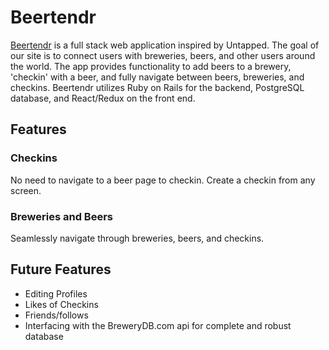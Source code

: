 # Beertendr

[Beertendr][live-link] is a full stack web application inspired by Untapped. The goal of our site is to connect users with breweries, beers, and other users around the world. The app provides functionality to add beers to a brewery, 'checkin' with a beer, and fully navigate between beers, breweries, and checkins. Beertendr utilizes Ruby on Rails for the backend, PostgreSQL database, and React/Redux on the front end.

## Features

### Checkins
No need to navigate to a beer page to checkin. Create a checkin from any screen.



### Breweries and Beers
Seamlessly navigate through breweries, beers, and checkins.


## Future Features

* Editing Profiles
* Likes of Checkins
* Friends/follows
* Interfacing with the BreweryDB.com api for complete and robust database








[live-link]: www.beertendr.co
